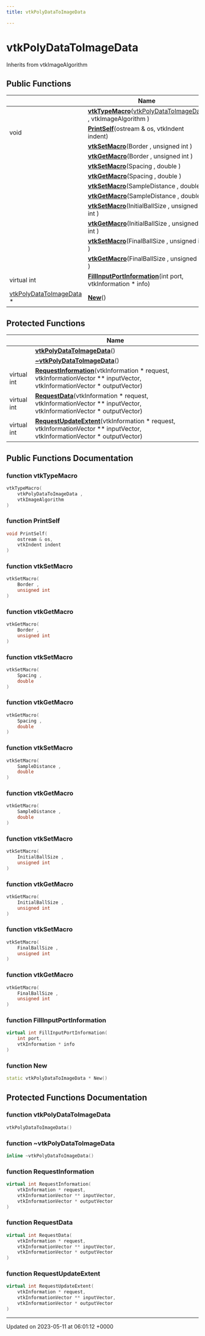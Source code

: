 ```yaml
---
title: vtkPolyDataToImageData

---
```


# vtkPolyDataToImageData





Inherits from vtkImageAlgorithm

## Public Functions

|                | Name           |
| -------------- | -------------- |
| | **[vtkTypeMacro](../Classes/classvtkPolyDataToImageData.md#function-vtktypemacro)**([vtkPolyDataToImageData](../Classes/classvtkPolyDataToImageData.md) , vtkImageAlgorithm ) |
| void | **[PrintSelf](../Classes/classvtkPolyDataToImageData.md#function-printself)**(ostream & os, vtkIndent indent) |
| | **[vtkSetMacro](../Classes/classvtkPolyDataToImageData.md#function-vtksetmacro)**(Border , unsigned int ) |
| | **[vtkGetMacro](../Classes/classvtkPolyDataToImageData.md#function-vtkgetmacro)**(Border , unsigned int ) |
| | **[vtkSetMacro](../Classes/classvtkPolyDataToImageData.md#function-vtksetmacro)**(Spacing , double ) |
| | **[vtkGetMacro](../Classes/classvtkPolyDataToImageData.md#function-vtkgetmacro)**(Spacing , double ) |
| | **[vtkSetMacro](../Classes/classvtkPolyDataToImageData.md#function-vtksetmacro)**(SampleDistance , double ) |
| | **[vtkGetMacro](../Classes/classvtkPolyDataToImageData.md#function-vtkgetmacro)**(SampleDistance , double ) |
| | **[vtkSetMacro](../Classes/classvtkPolyDataToImageData.md#function-vtksetmacro)**(InitialBallSize , unsigned int ) |
| | **[vtkGetMacro](../Classes/classvtkPolyDataToImageData.md#function-vtkgetmacro)**(InitialBallSize , unsigned int ) |
| | **[vtkSetMacro](../Classes/classvtkPolyDataToImageData.md#function-vtksetmacro)**(FinalBallSize , unsigned int ) |
| | **[vtkGetMacro](../Classes/classvtkPolyDataToImageData.md#function-vtkgetmacro)**(FinalBallSize , unsigned int ) |
| virtual int | **[FillInputPortInformation](../Classes/classvtkPolyDataToImageData.md#function-fillinputportinformation)**(int port, vtkInformation * info) |
| [vtkPolyDataToImageData](../Classes/classvtkPolyDataToImageData.md) * | **[New](../Classes/classvtkPolyDataToImageData.md#function-new)**() |

## Protected Functions

|                | Name           |
| -------------- | -------------- |
| | **[vtkPolyDataToImageData](../Classes/classvtkPolyDataToImageData.md#function-vtkpolydatatoimagedata)**() |
| | **[~vtkPolyDataToImageData](../Classes/classvtkPolyDataToImageData.md#function-~vtkpolydatatoimagedata)**() |
| virtual int | **[RequestInformation](../Classes/classvtkPolyDataToImageData.md#function-requestinformation)**(vtkInformation * request, vtkInformationVector ** inputVector, vtkInformationVector * outputVector) |
| virtual int | **[RequestData](../Classes/classvtkPolyDataToImageData.md#function-requestdata)**(vtkInformation * request, vtkInformationVector ** inputVector, vtkInformationVector * outputVector) |
| virtual int | **[RequestUpdateExtent](../Classes/classvtkPolyDataToImageData.md#function-requestupdateextent)**(vtkInformation * request, vtkInformationVector ** inputVector, vtkInformationVector * outputVector) |

## Public Functions Documentation

### function vtkTypeMacro

```cpp
vtkTypeMacro(
    vtkPolyDataToImageData ,
    vtkImageAlgorithm 
)
```


### function PrintSelf

```cpp
void PrintSelf(
    ostream & os,
    vtkIndent indent
)
```


### function vtkSetMacro

```cpp
vtkSetMacro(
    Border ,
    unsigned int 
)
```


### function vtkGetMacro

```cpp
vtkGetMacro(
    Border ,
    unsigned int 
)
```


### function vtkSetMacro

```cpp
vtkSetMacro(
    Spacing ,
    double 
)
```


### function vtkGetMacro

```cpp
vtkGetMacro(
    Spacing ,
    double 
)
```


### function vtkSetMacro

```cpp
vtkSetMacro(
    SampleDistance ,
    double 
)
```


### function vtkGetMacro

```cpp
vtkGetMacro(
    SampleDistance ,
    double 
)
```


### function vtkSetMacro

```cpp
vtkSetMacro(
    InitialBallSize ,
    unsigned int 
)
```


### function vtkGetMacro

```cpp
vtkGetMacro(
    InitialBallSize ,
    unsigned int 
)
```


### function vtkSetMacro

```cpp
vtkSetMacro(
    FinalBallSize ,
    unsigned int 
)
```


### function vtkGetMacro

```cpp
vtkGetMacro(
    FinalBallSize ,
    unsigned int 
)
```


### function FillInputPortInformation

```cpp
virtual int FillInputPortInformation(
    int port,
    vtkInformation * info
)
```


### function New

```cpp
static vtkPolyDataToImageData * New()
```


## Protected Functions Documentation

### function vtkPolyDataToImageData

```cpp
vtkPolyDataToImageData()
```


### function ~vtkPolyDataToImageData

```cpp
inline ~vtkPolyDataToImageData()
```


### function RequestInformation

```cpp
virtual int RequestInformation(
    vtkInformation * request,
    vtkInformationVector ** inputVector,
    vtkInformationVector * outputVector
)
```


### function RequestData

```cpp
virtual int RequestData(
    vtkInformation * request,
    vtkInformationVector ** inputVector,
    vtkInformationVector * outputVector
)
```


### function RequestUpdateExtent

```cpp
virtual int RequestUpdateExtent(
    vtkInformation * request,
    vtkInformationVector ** inputVector,
    vtkInformationVector * outputVector
)
```


-------------------------------

Updated on 2023-05-11 at 06:01:12 +0000